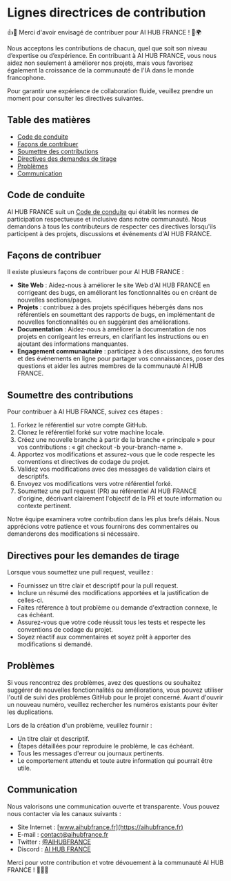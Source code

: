 # Lignes directrices de contribution

👍🎉 Merci d'avoir envisagé de contribuer pour AI HUB FRANCE ! 🤖🌍

Nous acceptons les contributions de chacun, quel que soit son niveau d’expertise ou d’expérience. En contribuant à AI HUB FRANCE, vous nous aidez non seulement à améliorer nos projets, mais vous favorisez également la croissance de la communauté de l'IA dans le monde francophone.

Pour garantir une expérience de collaboration fluide, veuillez prendre un moment pour consulter les directives suivantes.

## Table des matières

- [Code de conduite](#code-de-conduite)
- [Façons de contribuer](#façons-de-contribuer)
- [Soumettre des contributions](#submitting-contributions)
- [Directives des demandes de tirage](#pull-request-guidelines)
- [Problèmes](#problèmes)
- [Communication](#communication)

## Code de conduite

AI HUB FRANCE suit un [Code de conduite](CODE_OF_CONDUCT.md) qui établit les normes de participation respectueuse et inclusive dans notre communauté. Nous demandons à tous les contributeurs de respecter ces directives lorsqu'ils participent à des projets, discussions et événements d'AI HUB FRANCE.

## Façons de contribuer

Il existe plusieurs façons de contribuer pour AI HUB FRANCE :

- **Site Web** : Aidez-nous à améliorer le site Web d'AI HUB FRANCE en corrigeant des bugs, en améliorant les fonctionnalités ou en créant de nouvelles sections/pages.
- **Projets** : contribuez à des projets spécifiques hébergés dans nos référentiels en soumettant des rapports de bugs, en implémentant de nouvelles fonctionnalités ou en suggérant des améliorations.
- **Documentation** : Aidez-nous à améliorer la documentation de nos projets en corrigeant les erreurs, en clarifiant les instructions ou en ajoutant des informations manquantes.
- **Engagement communautaire** : participez à des discussions, des forums et des événements en ligne pour partager vos connaissances, poser des questions et aider les autres membres de la communauté AI HUB FRANCE.

## Soumettre des contributions

Pour contribuer à AI HUB FRANCE, suivez ces étapes :

1. Forkez le référentiel sur votre compte GitHub.
2. Clonez le référentiel forké sur votre machine locale.
3. Créez une nouvelle branche à partir de la branche « principale » pour vos contributions : « git checkout -b your-branch-name ».
4. Apportez vos modifications et assurez-vous que le code respecte les conventions et directives de codage du projet.
5. Validez vos modifications avec des messages de validation clairs et descriptifs.
6. Envoyez vos modifications vers votre référentiel forké.
7. Soumettez une pull request (PR) au référentiel AI HUB FRANCE d'origine, décrivant clairement l'objectif de la PR et toute information ou contexte pertinent.

Notre équipe examinera votre contribution dans les plus brefs délais. Nous apprécions votre patience et vous fournirons des commentaires ou demanderons des modifications si nécessaire.

## Directives pour les demandes de tirage

Lorsque vous soumettez une pull request, veuillez :

- Fournissez un titre clair et descriptif pour la pull request.
- Inclure un résumé des modifications apportées et la justification de celles-ci.
- Faites référence à tout problème ou demande d'extraction connexe, le cas échéant.
- Assurez-vous que votre code réussit tous les tests et respecte les conventions de codage du projet.
- Soyez réactif aux commentaires et soyez prêt à apporter des modifications si demandé.

## Problèmes

Si vous rencontrez des problèmes, avez des questions ou souhaitez suggérer de nouvelles fonctionnalités ou améliorations, vous pouvez utiliser l'outil de suivi des problèmes GitHub pour le projet concerné. Avant d'ouvrir un nouveau numéro, veuillez rechercher les numéros existants pour éviter les duplications.

Lors de la création d'un problème, veuillez fournir :

- Un titre clair et descriptif.
- Étapes détaillées pour reproduire le problème, le cas échéant.
- Tous les messages d'erreur ou journaux pertinents.
- Le comportement attendu et toute autre information qui pourrait être utile.

## Communication

Nous valorisons une communication ouverte et transparente. Vous pouvez nous contacter via les canaux suivants :

- Site Internet : [www.aihubfrance.fr](https://aihubfrance.fr)
- E-mail : contact@aihubfrance.fr
- Twitter : [@AIHUBFRANCE](https://twitter.com/AIHUBFRANCE)
- Discord : [AI HUB FRANCE](https://discord.gg/aihubfr)

Merci pour votre contribution et votre dévouement à la communauté AI HUB FRANCE ! 🎉🤝🌟
